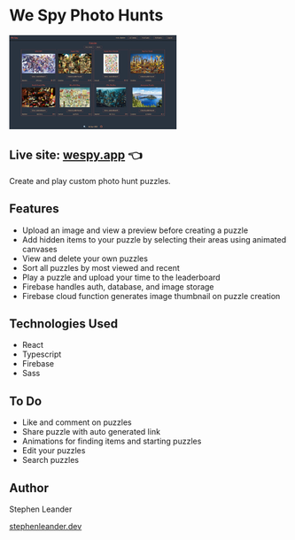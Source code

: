 # We Spy Photo Hunts

<p align="left" width="100%">
    <img width="60%" src="/public/images/wespydesktop.png" alt="desktop demo gif">
</p>

## Live site: [wespy.app](https://wespy.app) 👈

Create and play custom photo hunt puzzles.

## Features

- Upload an image and view a preview before creating a puzzle
- Add hidden items to your puzzle by selecting their areas using animated canvases
- View and delete your own puzzles
- Sort all puzzles by most viewed and recent
- Play a puzzle and upload your time to the leaderboard
- Firebase handles auth, database, and image storage
- Firebase cloud function generates image thumbnail on puzzle creation

## Technologies Used

- React
- Typescript
- Firebase
- Sass

## To Do

- Like and comment on puzzles
- Share puzzle with auto generated link
- Animations for finding items and starting puzzles
- Edit your puzzles
- Search puzzles

## Author

Stephen Leander

[stephenleander.dev](https://stephenleander.dev)
